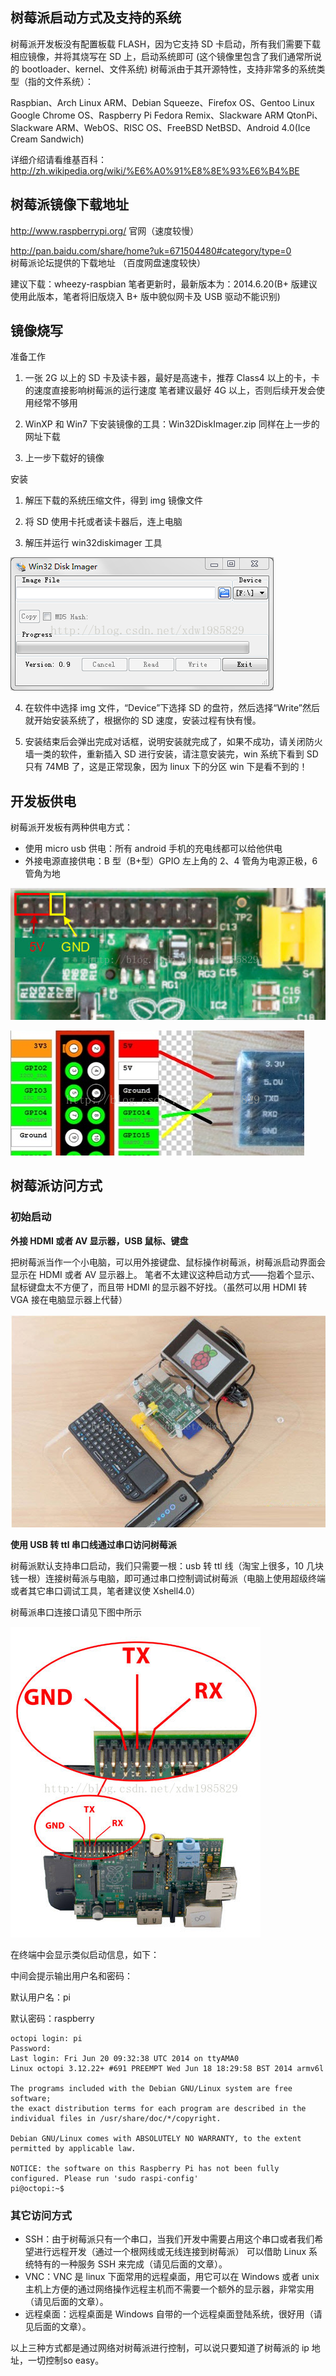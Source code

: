 ## 树莓派启动方式及支持的系统

树莓派开发板没有配置板载 FLASH，因为它支持 SD 卡启动，所有我们需要下载相应镜像，并将其烧写在 SD 上，启动系统即可
(这个镜像里包含了我们通常所说的 bootloader、kernel、文件系统)
树莓派由于其开源特性，支持非常多的系统类型（指的文件系统）：

Raspbian、Arch Linux ARM、Debian Squeeze、Firefox OS、Gentoo Linux
Google Chrome OS、Raspberry Pi Fedora Remix、Slackware ARM
QtonPi、Slackware ARM、WebOS、RISC OS、FreeBSD
NetBSD、Android 4.0(Ice Cream Sandwich)

详细介绍请看维基百科：http://zh.wikipedia.org/wiki/%E6%A0%91%E8%8E%93%E6%B4%BE

## 树莓派镜像下载地址

http://www.raspberrypi.org/  官网（速度较慢）

http://pan.baidu.com/share/home?uk=671504480#category/type=0  
树莓派论坛提供的下载地址 （百度网盘速度较快）

建议下载：wheezy-raspbian 
笔者更新时，最新版本为：2014.6.20(B+ 版建议使用此版本，笔者将旧版烧入 B+ 版中貌似网卡及 USB 驱动不能识别)

## 镜像烧写

准备工作

1. 一张 2G 以上的 SD 卡及读卡器，最好是高速卡，推荐 Class4 以上的卡，卡的速度直接影响树莓派的运行速度
   笔者建议最好 4G 以上，否则后续开发会使用经常不够用

2. WinXP 和 Win7 下安装镜像的工具：Win32DiskImager.zip
   同样在上一步的网址下载

3. 上一步下载好的镜像

安装

1. 解压下载的系统压缩文件，得到 img 镜像文件

2. 将 SD 使用卡托或者读卡器后，连上电脑

3. 解压并运行 win32diskimager 工具

![](images/disimager.png)

4. 在软件中选择 img 文件，“Device”下选择 SD 的盘符，然后选择“Write”然后就开始安装系统了，根据你的 SD 速度，安装过程有快有慢。

5. 安装结束后会弹出完成对话框，说明安装就完成了，如果不成功，请关闭防火墙一类的软件，重新插入 SD 进行安装，请注意安装完，win 系统下看到 SD 只有 74MB 了，这是正常现象，因为 linux 下的分区 win 下是看不到的！

## 开发板供电

树莓派开发板有两种供电方式：

- 使用 micro usb 供电：所有 android 手机的充电线都可以给他供电
- 外接电源直接供电：B 型（B+型）GPIO 左上角的 2、4 管角为电源正极，6 管角为地

![](images/micro.jpg)

![](images/micro1.png)

## 树莓派访问方式

### 初始启动

**外接 HDMI 或者 AV 显示器，USB 鼠标、键盘** 

把树莓派当作一个小电脑，可以用外接键盘、鼠标操作树莓派，树莓派启动界面会显示在 HDMI 或者 AV 显示器上。
笔者不太建议这种启动方式——抱着个显示、鼠标键盘太不方便了，而且带 HDMI 的显示器不好找。（虽然可以用 HDMI 转 VGA 接在电脑显示器上代替）

![](images/hdmi.jpg)


**使用 USB 转 ttl 串口线通过串口访问树莓派**

树莓派默认支持串口启动，我们只需要一根：usb 转 ttl 线（淘宝上很多，10 几块钱一根）连接树莓派与电脑，即可通过串口控制调试树莓派（电脑上使用超级终端或者其它串口调试工具，笔者建议使 Xshell4.0）

树莓派串口连接口请见下图中所示

![](images/com.jpg)

在终端中会显示类似启动信息，如下：

中间会提示输出用户名和密码：

默认用户名：pi

默认密码：raspberry

```
octopi login: pi
Password: 
Last login: Fri Jun 20 09:32:38 UTC 2014 on ttyAMA0
Linux octopi 3.12.22+ #691 PREEMPT Wed Jun 18 18:29:58 BST 2014 armv6l

The programs included with the Debian GNU/Linux system are free software;
the exact distribution terms for each program are described in the
individual files in /usr/share/doc/*/copyright.

Debian GNU/Linux comes with ABSOLUTELY NO WARRANTY, to the extent
permitted by applicable law.

NOTICE: the software on this Raspberry Pi has not been fully configured. Please run 'sudo raspi-config'
pi@octopi:~$ 
```

### 其它访问方式

- SSH：由于树莓派只有一个串口，当我们开发中需要占用这个串口或者我们希望进行远程开发（通过一个根网线或无线连接到树莓派）
可以借助 Linux 系统特有的一种服务 SSH 来完成（请见后面的文章）。
- VNC：VNC 是 linux 下面常用的远程桌面，用它可以在 Windows 或者 unix 主机上方便的通过网络操作远程主机而不需要一个额外的显示器，非常实用（请见后面的文章）。
- 远程桌面：远程桌面是 Windows 自带的一个远程桌面登陆系统，很好用（请见后面的文章）。

以上三种方式都是通过网络对树莓派进行控制，可以说只要知道了树莓派的 ip 地址，一切控制so easy。

